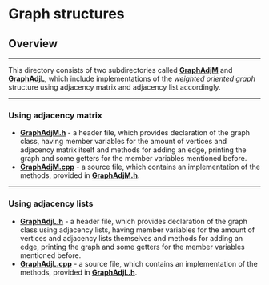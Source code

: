 # Graph structures

## Overview

---

This directory consists of two subdirectories called [**GraphAdjM**](GraphAdjM) and [**GraphAdjL**](GraphAdjL), which include implementations of the _weighted oriented graph_ structure using adjacency matrix and adjacency list accordingly.

---

### Using adjacency matrix

- [**GraphAdjM.h**](GraphAdjM/GraphAdjM.h) - a header file, which provides declaration of the graph class, having member variables for the amount of vertices and adjacency matrix itself and methods for adding an edge, printing the graph and some getters for the member variables mentioned before.
- [**GraphAdjM.cpp**](GraphAdjM/GraphAdjM.cpp) - a source file, which contains an implementation of the methods, provided in [**GraphAdjM.h**](GraphAdjM/GraphAdjM.h).

---

### Using adjacency lists

- [**GraphAdjL.h**](GraphAdjL/GraphAdjL.h) - a header file, which provides declaration of the graph class using adjacency lists, having member variables for the amount of vertices and adjacency lists themselves and methods for adding an edge, printing the graph and some getters for the member variables mentioned before.
- [**GraphAdjL.cpp**](GraphAdjL/GraphAdjL.cpp) - a source file, which contains an implementation of the methods, provided in [**GraphAdjL.h**](GraphAdjL/GraphAdjL.h).


